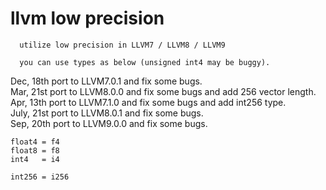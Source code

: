 # llvm low precision
```
  utilize low precision in LLVM7 / LLVM8 / LLVM9

  you can use types as below (unsigned int4 may be buggy).
```

Dec,  18th port to LLVM7.0.1 and fix some bugs.  
Mar,  21st port to LLVM8.0.0 and fix some bugs and add 256 vector length.  
Apr,  13th port to LLVM7.1.0 and fix some bugs and add int256 type.  
July, 21st port to LLVM8.0.1 and fix some bugs.  
Sep,  20th port to LLVM9.0.0 and fix some bugs.

`float4 = f4`  
`float8 = f8`  
`int4   = i4`

`int256 = i256`
